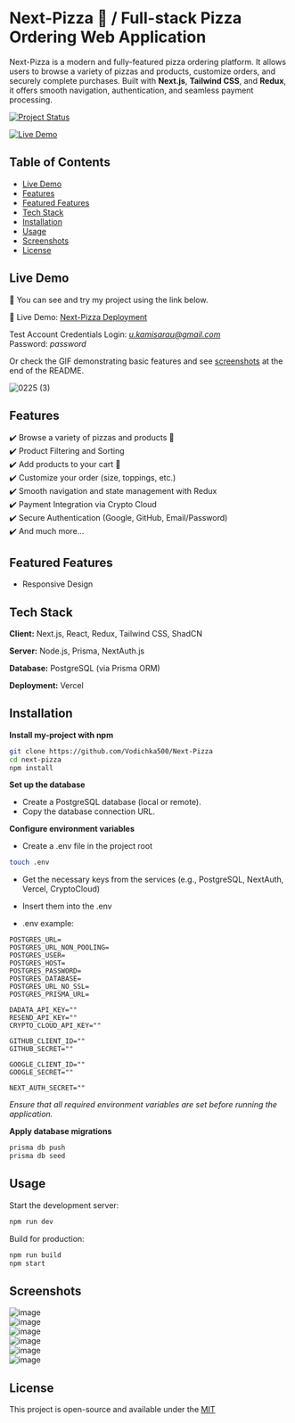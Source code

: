 
# Next-Pizza 🍕 / Full-stack Pizza Ordering Web Application

Next-Pizza is a modern and fully-featured pizza ordering platform. It allows users to browse a variety of pizzas and products, customize orders, and securely complete purchases. Built with **Next.js**, **Tailwind CSS**, and **Redux**, it offers smooth navigation, authentication, and seamless payment processing.

[![Project Status](https://img.shields.io/badge/status-completed-brightgreen.svg)](https://github.com/Vodichka500/next-pizza)

[![Live Demo](https://img.shields.io/badge/Live-Demo-blue)](https://next-pizza-taupe-ten.vercel.app)




## Table of Contents
* [Live Demo](#live-demo)
* [Features](#features)
* [Featured Features](#featured-features)
* [Tech Stack](#tech-stack)
* [Installation](#installation)
* [Usage](#usage)
* [Screenshots](#screenshots)
* [License](#license)
## Live Demo

🚀 You can see and try my project using the link below.

🔗 Live Demo: [Next-Pizza Deployment](https://next-pizza-taupe-ten.vercel.app)

Test Account Credentials
Login: *u.kamisarau@gmail.com*  
Password: *password*

Or check the GIF demonstrating basic features and see [screenshots](#screenshots) at the end of the README.


![0225 (3)](https://github.com/user-attachments/assets/cf24a736-b560-49be-b63c-1ec6d860451b)


## Features

✔️ Browse a variety of pizzas and products 🍕  
✔️ Product Filtering and Sorting   
✔️ Add products to your cart 🛒  
✔️ Customize your order (size, toppings, etc.)  
✔️ Smooth navigation and state management with Redux  
✔️ Payment Integration via Crypto Cloud  
✔️ Secure Authentication (Google, GitHub, Email/Password)  
✔️ And much more...

## Featured Features
* Responsive Design

## Tech Stack


**Client:** Next.js, React, Redux, Tailwind CSS, ShadCN

**Server:** Node.js, Prisma, NextAuth.js

**Database:** PostgreSQL (via Prisma ORM)

**Deployment:** Vercel



## Installation

**Install my-project with npm**

```bash
git clone https://github.com/Vodichka500/Next-Pizza
cd next-pizza
npm install
```

**Set up the database**
* Create a PostgreSQL database (local or remote).
* Copy the database connection URL.

**Configure environment variables**
* Create a .env file in the project root
```bash
touch .env
```
* Get the necessary keys from the services (e.g., PostgreSQL, NextAuth, Vercel, CryptoCloud)
* Insert them into the .env

* .env example:
```
POSTGRES_URL=
POSTGRES_URL_NON_POOLING=
POSTGRES_USER=
POSTGRES_HOST=
POSTGRES_PASSWORD=
POSTGRES_DATABASE=
POSTGRES_URL_NO_SSL=
POSTGRES_PRISMA_URL=

DADATA_API_KEY=""
RESEND_API_KEY=""
CRYPTO_CLOUD_API_KEY=""

GITHUB_CLIENT_ID=""
GITHUB_SECRET=""

GOOGLE_CLIENT_ID=""
GOOGLE_SECRET=""

NEXT_AUTH_SECRET=""
```
*Ensure that all required environment variables are set before running the application.*

**Apply database migrations**
```bash
prisma db push
prisma db seed
```

## Usage

Start the development server:
```bash
npm run dev
```
Build for production:
```bash
npm run build
npm start
```
## Screenshots

![image](https://github.com/user-attachments/assets/0f180c81-98f5-4039-be97-eafce0197fcd)
<br/>
![image](https://github.com/user-attachments/assets/5cc65586-b963-4ccc-b877-f99b9ca6aba7)  
![image](https://github.com/user-attachments/assets/4cc221da-47b0-46ff-b4c3-ba0ddbf40699)  
![image](https://github.com/user-attachments/assets/5046b7d2-2610-423f-91e3-8299dcaf0b49)  
![image](https://github.com/user-attachments/assets/95bb17bb-2748-4672-bc3d-f65588304761)  
![image](https://github.com/user-attachments/assets/a38f3d6d-af7f-470d-a362-61a115b86d05)  



## License
This project is open-source and available under the [MIT](https://choosealicense.com/licenses/mit/)

